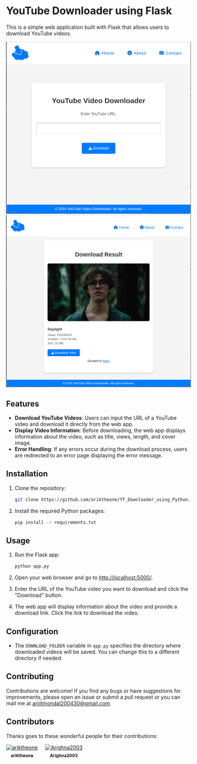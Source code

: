 # YouTube Downloader using Flask

This is a simple web application built with Flask that allows users to download YouTube videos.

![YouTube Downloader](images/img1.png)
![YouTube Downloader](images/img2.png)

## Features

- **Download YouTube Videos**: Users can input the URL of a YouTube video and download it directly from the web app.
- **Display Video Information**: Before downloading, the web app displays information about the video, such as title, views, length, and cover image.
- **Error Handling**: If any errors occur during the download process, users are redirected to an error page displaying the error message.

## Installation

1. Clone the repository:

    ```bash
    git clone https://github.com/ariktheone/YT_Downloader_using_Python.git
    ```

2. Install the required Python packages:

    ```bash
    pip install -r requirements.txt
    ```

## Usage

1. Run the Flask app:

    ```bash
    python app.py
    ```

2. Open your web browser and go to [http://localhost:5000/](http://localhost:5000/).

3. Enter the URL of the YouTube video you want to download and click the "Download" button.

4. The web app will display information about the video and provide a download link. Click the link to download the video.

## Configuration

- The `DOWNLOAD_FOLDER` variable in `app.py` specifies the directory where downloaded videos will be saved. You can change this to a different directory if needed.

## Contributing

Contributions are welcome! If you find any bugs or have suggestions for improvements, please open an issue or submit a pull request or you can mail me at [arijitmondal200430@gmail.com](mailto:arijitmondal200430@gmail.com).

## Contributors

Thanks goes to these wonderful people for their contributions:

<div style="display: flex; flex-direction: row; align-items: center;">

<div style="margin-right: 20px; text-align: center;">
  <a href="https://github.com/ariktheone">
    <img src="https://avatars.githubusercontent.com/u/117704271?v=4" width="100" height="100" alt="ariktheone"/>
    <br>
    <sub><b>ariktheone</b></sub>
  </a>
</div>

<div style="margin-right: 20px; text-align: center;">
  <a href="https://github.com/Arighna2003">
    <img src="https://avatars.githubusercontent.com/u/121758941?v=4" width="100" height="100" alt="Arighna2003"/>
    <br>
    <sub><b>Arighna2003</b></sub>
  </a>
</div>

</div>
